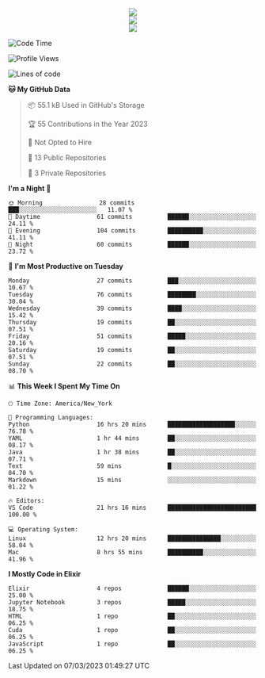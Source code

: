 
<div align="center"><img src="https://readme-typing-svg.demolab.com?font=Fira+Code&pause=1000&center=true&vCenter=true&width=435&lines=Hello%EF%BD%9E;I+LIKE+CODING%EF%BC%81;%E5%BC%B7%E5%8C%96%E5%AD%A6%E7%BF%92%E3%81%AB%E5%A4%A7%E5%A5%BD%E3%81%8D%EF%BC%81;%E6%B0%B8%E8%BF%9C%E5%96%9C%E6%AC%A2%E9%B2%A8%E9%B2%A8%EF%BC%81%EF%BC%81%EF%BC%81" />  
</div>

<div align="center"><img src="https://github-readme-stats.vercel.app/api?username=ruoyuGao&theme=black-red" />  
</div>

<div align="center">
    <img src="https://github-readme-stats.vercel.app/api/top-langs/?username=ruoyuGao&layout=compact&theme=black-red"/>
</div>

<!--START_SECTION:waka-->
![Code Time](http://img.shields.io/badge/Code%20Time-35%20hrs%2029%20mins-blue)

![Profile Views](http://img.shields.io/badge/Profile%20Views-7-blue)

![Lines of code](https://img.shields.io/badge/From%20Hello%20World%20I%27ve%20Written-225.1%20thousand%20lines%20of%20code-blue)

**🐱 My GitHub Data** 

> 📦 55.1 kB Used in GitHub's Storage 
 > 
> 🏆 55 Contributions in the Year 2023
 > 
> 🚫 Not Opted to Hire
 > 
> 📜 13 Public Repositories 
 > 
> 🔑 3 Private Repositories 
 > 
**I'm a Night 🦉** 

```text
🌞 Morning                28 commits          ███░░░░░░░░░░░░░░░░░░░░░░   11.07 % 
🌆 Daytime                61 commits          ██████░░░░░░░░░░░░░░░░░░░   24.11 % 
🌃 Evening                104 commits         ██████████░░░░░░░░░░░░░░░   41.11 % 
🌙 Night                  60 commits          ██████░░░░░░░░░░░░░░░░░░░   23.72 % 
```
📅 **I'm Most Productive on Tuesday** 

```text
Monday                   27 commits          ███░░░░░░░░░░░░░░░░░░░░░░   10.67 % 
Tuesday                  76 commits          ████████░░░░░░░░░░░░░░░░░   30.04 % 
Wednesday                39 commits          ████░░░░░░░░░░░░░░░░░░░░░   15.42 % 
Thursday                 19 commits          ██░░░░░░░░░░░░░░░░░░░░░░░   07.51 % 
Friday                   51 commits          █████░░░░░░░░░░░░░░░░░░░░   20.16 % 
Saturday                 19 commits          ██░░░░░░░░░░░░░░░░░░░░░░░   07.51 % 
Sunday                   22 commits          ██░░░░░░░░░░░░░░░░░░░░░░░   08.70 % 
```


📊 **This Week I Spent My Time On** 

```text
🕑︎ Time Zone: America/New_York

💬 Programming Languages: 
Python                   16 hrs 20 mins      ███████████████████░░░░░░   76.78 % 
YAML                     1 hr 44 mins        ██░░░░░░░░░░░░░░░░░░░░░░░   08.17 % 
Java                     1 hr 38 mins        ██░░░░░░░░░░░░░░░░░░░░░░░   07.71 % 
Text                     59 mins             █░░░░░░░░░░░░░░░░░░░░░░░░   04.70 % 
Markdown                 15 mins             ░░░░░░░░░░░░░░░░░░░░░░░░░   01.22 % 

🔥 Editors: 
VS Code                  21 hrs 16 mins      █████████████████████████   100.00 % 

💻 Operating System: 
Linux                    12 hrs 20 mins      ███████████████░░░░░░░░░░   58.04 % 
Mac                      8 hrs 55 mins       ██████████░░░░░░░░░░░░░░░   41.96 % 
```

**I Mostly Code in Elixir** 

```text
Elixir                   4 repos             ██████░░░░░░░░░░░░░░░░░░░   25.00 % 
Jupyter Notebook         3 repos             █████░░░░░░░░░░░░░░░░░░░░   18.75 % 
HTML                     1 repo              ██░░░░░░░░░░░░░░░░░░░░░░░   06.25 % 
Cuda                     1 repo              ██░░░░░░░░░░░░░░░░░░░░░░░   06.25 % 
JavaScript               1 repo              ██░░░░░░░░░░░░░░░░░░░░░░░   06.25 % 
```




 Last Updated on 07/03/2023 01:49:27 UTC
<!--END_SECTION:waka-->
